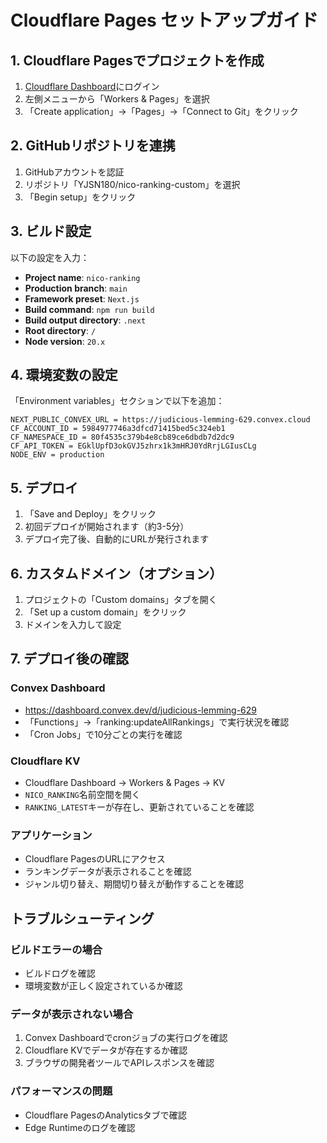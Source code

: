 # Cloudflare Pages セットアップガイド

## 1. Cloudflare Pagesでプロジェクトを作成

1. [Cloudflare Dashboard](https://dash.cloudflare.com/)にログイン
2. 左側メニューから「Workers & Pages」を選択
3. 「Create application」→「Pages」→「Connect to Git」をクリック

## 2. GitHubリポジトリを連携

1. GitHubアカウントを認証
2. リポジトリ「YJSN180/nico-ranking-custom」を選択
3. 「Begin setup」をクリック

## 3. ビルド設定

以下の設定を入力：

- **Project name**: `nico-ranking`
- **Production branch**: `main`
- **Framework preset**: `Next.js`
- **Build command**: `npm run build`
- **Build output directory**: `.next`
- **Root directory**: `/`
- **Node version**: `20.x`

## 4. 環境変数の設定

「Environment variables」セクションで以下を追加：

```
NEXT_PUBLIC_CONVEX_URL = https://judicious-lemming-629.convex.cloud
CF_ACCOUNT_ID = 5984977746a3dfcd71415bed5c324eb1
CF_NAMESPACE_ID = 80f4535c379b4e8cb89ce6dbdb7d2dc9
CF_API_TOKEN = EGklUpfD3okGVJ5zhrx1k3mHRJ0YdRrjLGIusCLg
NODE_ENV = production
```

## 5. デプロイ

1. 「Save and Deploy」をクリック
2. 初回デプロイが開始されます（約3-5分）
3. デプロイ完了後、自動的にURLが発行されます

## 6. カスタムドメイン（オプション）

1. プロジェクトの「Custom domains」タブを開く
2. 「Set up a custom domain」をクリック
3. ドメインを入力して設定

## 7. デプロイ後の確認

### Convex Dashboard
- https://dashboard.convex.dev/d/judicious-lemming-629
- 「Functions」→「ranking:updateAllRankings」で実行状況を確認
- 「Cron Jobs」で10分ごとの実行を確認

### Cloudflare KV
- Cloudflare Dashboard → Workers & Pages → KV
- `NICO_RANKING`名前空間を開く
- `RANKING_LATEST`キーが存在し、更新されていることを確認

### アプリケーション
- Cloudflare PagesのURLにアクセス
- ランキングデータが表示されることを確認
- ジャンル切り替え、期間切り替えが動作することを確認

## トラブルシューティング

### ビルドエラーの場合
- ビルドログを確認
- 環境変数が正しく設定されているか確認

### データが表示されない場合
1. Convex Dashboardでcronジョブの実行ログを確認
2. Cloudflare KVでデータが存在するか確認
3. ブラウザの開発者ツールでAPIレスポンスを確認

### パフォーマンスの問題
- Cloudflare PagesのAnalyticsタブで確認
- Edge Runtimeのログを確認